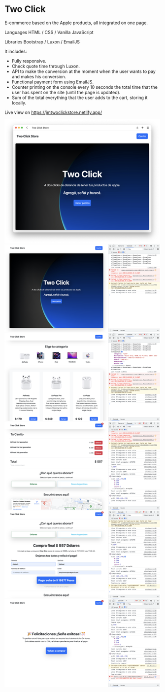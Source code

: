 # Two Click

E-commerce based on the Apple products, all integrated on one page.

Languages HTML / CSS / Vanilla JavaScript 

Libraries Bootstrap / Luxon / EmailJS

It includes:
- Fully responsive.
- Check quote time through Luxon.
- API to make the conversion at the moment when the user wants to pay and makes his conversion.
- Functional payment form using EmailJS.
- Counter printing on the console every 10 seconds the total time that the user has spent on the site (until the page is updated).
- Sum of the total everything that the user adds to the cart, storing it locally.

Live view on https://jmtwoclickstore.netlify.app/

<img src="/assets/img/readme/readme1.png">

<img src="/assets/img/readme/readme2.png">

<img src="/assets/img/readme/readme3.png">

<img src="/assets/img/readme/readme4.png">

<img src="/assets/img/readme/readme5.png">

<img src="/assets/img/readme/readme6.png">

